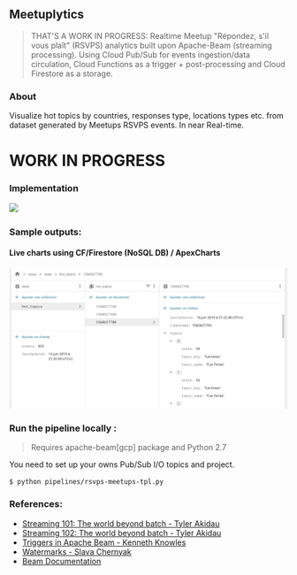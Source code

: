 ## Meetuplytics
> THAT'S A WORK IN PROGRESS: Realtime Meetup "Répondez, s'il vous plaît" (RSVPS) analytics built upon Apache-Beam (streaming processing). Using Cloud Pub/Sub for events ingestion/data circulation, Cloud Functions as a trigger + post-processing and Cloud Firestore as a storage.

### About

Visualize hot topics by countries, responses type, locations types etc. from dataset generated by Meetups RSVPS events. In near Real-time.

# WORK IN PROGRESS

### Implementation

![](https://i.imgur.com/Cw4jcQA.png)

### Sample outputs:

#### Live charts using CF/Firestore (NoSQL DB) / ApexCharts

![](stats.gif)

### Run the pipeline locally :

> Requires apache-beam[gcp] package and Python 2.7

You need to set up your owns Pub/Sub I/O topics and project.

```
$ python pipelines/rsvps-meetups-tpl.py
```

### References:

- [Streaming 101: The world beyond batch - Tyler Akidau](https://www.oreilly.com/ideas/the-world-beyond-batch-streaming-101)
- [Streaming 102: The world beyond batch - Tyler Akidau](https://www.oreilly.com/ideas/the-world-beyond-batch-streaming-102)
- [Triggers in Apache Beam - Kenneth Knowles](https://www.youtube.com/watch?v=E1k0B9LN46M)
- [Watermarks - Slava Chernyak](https://www.youtube.com/watch?v=TWxSLmkWPm4)
- [Beam Documentation](https://beam.apache.org/documentation/)
